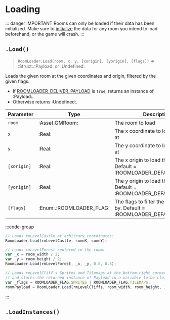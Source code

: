 # Loading

::: danger IMPORTANT
Rooms can only be loaded if their data has been initialized. Make sure to [initialize](/pages/api/roomLoader/data/#initialization) the data for any room you intend to load beforehand, or the game will crash.
:::

## `.Load()`

> `RoomLoader.Load(room, x, y, [xorigin], [yorigin], [flags])` ➜ :Struct:.:Payload: or :Undefined:

Loads the given room at the given coordinates and origin, filtered by the given flags.

* If [ROOMLOADER_DELIVER_PAYLOAD](/pages/api/config/#roomloader-use-return-data) is `true`, returns an instance of :Payload:.
* Otherwise returns :Undefined:.

| Parameter   | Type                     | Description                                                                  |
|-------------|--------------------------|------------------------------------------------------------------------------|
| `room`      | :Asset.GMRoom:           | The room to load                                                             |
| `x`         | :Real:                   | The x coordinate to load the room at                                         |
| `y`         | :Real:                   | The y coordinate to load the room at                                         |
| `[xorigin]` | :Real:                   | The x origin to load the room at. Default = :ROOMLOADER_DEFAULT_XORIGIN:     |
| `[yorigin]` | :Real:                   | The y origin to load the room at. Default = :ROOMLOADER_DEFAULT_YORIGIN:     |
| `[flags]`   | :Enum:.:ROOMLOADER_FLAG: | The flags to filter the loaded data by. Default = :ROOMLOADER_DEFAULT_FLAGS: |

:::code-group
```js [Examples]
// Loads rmLevelCastle at arbitrary coordinates:
RoomLoader.Load(rmLevelCastle, someX, someY);

// Loads rmLevelForest centered in the room: 
var _x = room_width / 2;
var _y = room_height / 2;
RoomLoader.Load(rmLevelForest, _x, _y, 0.5, 0.5);

// Loads rmLevelCliff's Sprites and Tilemaps at the bottom-right corner of the room
// and stores the returned instance of Payload in a variable to be cleaned up later:
var _flags = ROOMLOADER_FLAG.SPRITES | ROOMLOADER_FLAG.TILEMAPS;
roomPayload = RoomLoader.Load(rmLevelCliffs, room_width, room_height, 1, 1, _flags);
```
:::

## `.LoadInstances()`
